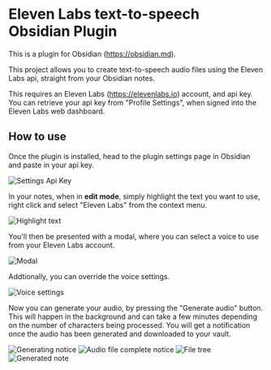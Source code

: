 # Eleven Labs text-to-speech Obsidian Plugin

This is a plugin for Obsidian (https://obsidian.md).

This project allows you to create text-to-speech audio files using the Eleven Labs api, straight from your Obsidian notes.

This requires an Eleven Labs (https://elevenlabs.io) account, and api key. You can retrieve your api key from "Profile Settings", when signed into the Eleven Labs web dashboard.

## How to use

Once the plugin is installed, head to the plugin settings page in Obsidian and paste in your api key.

![Settings Api Key](/images/image9.png)

In your notes, when in **edit mode**, simply highlight the text you want to use, right click and select "Eleven Labs" from the context menu.

![Highlight text](/images/image2.png)

You'll then be presented with a modal, where you can select a voice to use from your Eleven Labs account.

![Modal](/images/image3.png)

Addtionally, you can override the voice settings.

![Voice settings](/images/image4.png)

Now you can generate your audio, by pressing the "Generate audio" button. This will happen in the background and can take a few minutes depending on the number of characters being processed. You will get a notification once the audio has been generated and downloaded to your vault.

![Generating notice](/images/image5.png)
![Audio file complete notice](/images/image6.png)
![File tree](/images/image7.png)
![Generated note](/images/image8.png)
